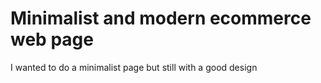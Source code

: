 # Minimalist and modern ecommerce web page

I wanted to do a minimalist page but still with a good design
